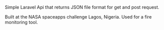Simple Laravel Api that returns JSON file format for get and post request. 

Built at the NASA spaceapps challenge Lagos, Nigeria. Used for a fire monitoring tool.

